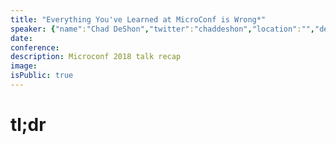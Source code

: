 ```yaml
---
title: "Everything You've Learned at MicroConf is Wrong*"
speaker: {"name":"Chad DeShon","twitter":"chaddeshon","location":"","description":"Software Engineer. Royals Fan. Board gamer. @RoyalsUmp","verified":false,"image":"https://pbs.twimg.com/profile_images/2163792831/bluewaldo.png","website":"http://www.BoardGameTables.com"}
date:
conference:
description: Microconf 2018 talk recap
image:
isPublic: true
---
```


# tl;dr
